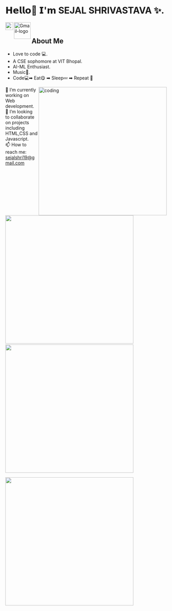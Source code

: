 # 𝗛𝗲𝗹𝗹𝗼👋 𝗜'𝗺 SEJAL SHRIVASTAVA ✨.



<a href="https://www.linkedin.com/in/sejal-shrivastava-b6086a21b">
  <img align="left" width="24px" src="https://raw.githubusercontent.com/peterthehan/peterthehan/master/assets/linkedin.svg"  />
</a>
<a href="mailto:sejalshri19@gmail.com"><img align="left" width="52px" src="https://i.ibb.co/pdt54NY/Gmail-logo.png" alt="Gmail-logo" border="0"></a>
</a>

<br />


## About Me
- Love to code 💻.
- A CSE sophomore at VIT Bhopal.
- AI-ML Enthusiast.
- Music🎵.
- Code💻➡ Eat😋 ➡ Sleep💤 ➡ Repeat 🔁

<img align ="right" alt = "coding" width  = "400" src = "https://cdn.dribbble.com/users/2646423/screenshots/5507196/computer.gif">

 🔭 I’m currently working on Web development. <br>
 👯 I’m looking to collaborate on projects including HTML,CSS and Javascript. <br>
 📫 How to reach me: sejalshri19@gmail.com <br>
 
 



<p>
<img width='400' src="https://github-readme-stats.vercel.app/api/top-langs/?username=Sejal-shh&layout=compact" /> &emsp;   <img width='400' src="https://github-readme-stats.vercel.app/api?username=Sejal-shh&show_icons=true&theme=radical" />
</p>





<img width='400' src="https://github-readme-streak-stats.herokuapp.com/?user=Sejal-shh" />


<!--
**Sejal-shh/Sejal-shh** is a ✨ _special_ ✨ repository because its `README.md` (this file) appears on your GitHub profile.

Here are some ideas to get you started:

- 🔭 I’m currently working on 
- 🌱 I’m currently learning ...
- 👯 I’m looking to collaborate on ...
- 🤔 I’m looking for help with ...
- 💬 Ask me about ...
- 📫 How to reach me: ...
- 😄 Pronouns: ...
- ⚡ Fun fact: ...
-->
